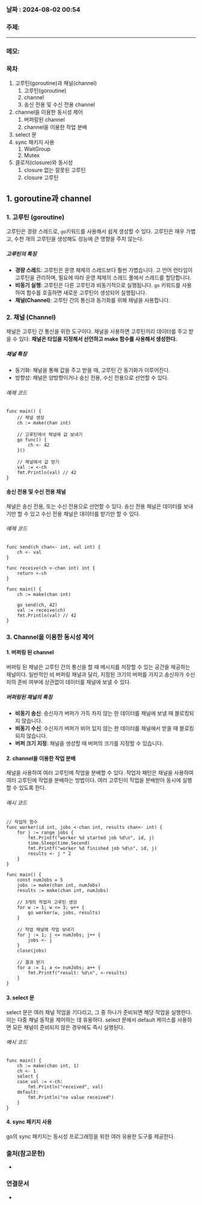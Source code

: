 
### 날짜 : 2024-08-02 00:54

### 주제: 

---
### 메모: 
### 목차

1. 고루틴(goroutine)과 채널(channel)
    1. 고루틴(goroutine)
    2. channel
    3. 송신 전용 및 수신 전용 channel
2. channel을 이용한 동시성 제어
    1. 버퍼링된 channel
    2. channel을 이용한 작업 분배
3. select 문
4. sync 패키지 사용
    1. WaitGroup
    2. Mutex
5. 클로저(closure)와 동시성
    1. closure 없는 잘못된 고루틴
    2. closure 고루틴

## 1. goroutine과 channel
### 1. 고루틴 (goroutine)
고루틴은 경량 스레드로, ```go```키워드를 사용해서 쉽게 생성할 수 있다. 
고루틴은 매우 가볍고, 수천 개의 고루틴을 생성해도 성능에 큰 영향을 주지 않는다.
##### 고루틴의 특징
- **경량 스레드**: 고루틴은 운영 체제의 스레드보다 훨씬 가볍습니다. 고 언어 런타임이 고루틴을 관리하며, 필요에 따라 운영 체제의 스레드 풀에서 스레드를 할당합니다.
- **비동기 실행**: 고루틴은 다른 고루틴과 비동기적으로 실행됩니다. `go` 키워드를 사용하여 함수를 호출하면 새로운 고루틴이 생성되어 실행됩니다.
- **채널(Channel)**: 고루틴 간의 통신과 동기화를 위해 채널을 사용합니다.

### 2. 채널 (Channel)
채널은 고루틴 간 통신을 위한 도구이다. 채널을 사용하면 고루틴끼리 데이터를 주고 받을 수 있다.
**채널은 타입을 지정해서 선언하고 make 함수를 사용해서 생성한다.**
##### 채널 특징
- 동기화: 채널을 통해 값을 주고 받을 때, 고루틴 간 동기화가 이루어진다.
- 방향성: 채널은 양방향이거나 송신 전용, 수신 전용으로 선언할 수 있다.
###### 예제 코드
```
func main() {
	// 채널 생성
	ch := make(chan int)

	// 고루틴에서 채널에 값 보내기
	go func() {
		ch <- 42
	}()

	// 채널에서 값 받기
	val := <-ch
	fmt.Println(val) // 42
}
```

#### 송신 전용 및 수신 전용 채널
채널은 송신 전용, 또는 수신 전용으로 선언할 수 있다.
송신 전용 채널은 데이터를 보내기만 할 수 있고
수신 전용 채널은 데이터를 받기만 할 수 있다.

###### 예제 코드
```
func send(ch chan<- int, val int) {
	ch <- val
}

func receive(ch <-chan int) int {
	return <-ch
}

func main() {
	ch := make(chan int)

	go send(ch, 42)
	val := receive(ch)
	fmt.Println(val) // 42
}
```
### 3. Channel을 이용한 동시성 제어
#### 1. 버퍼링 된 channel
버퍼링 된 채널은 고루틴 간의 통신을 할 때 메시지를 저장할 수 있는 공간을 제공하는 채널이다.
일반적인 비 버퍼링 채널과 달리, 지정된 크기의 버퍼를 가지고 송신자가 수신자의 준비 여부에 상관없이 데이터를 채널에 보낼 수 있다.
##### 버퍼링된 채널의 특징
- **비동기 송신**: 송신자가 버퍼가 가득 차지 않는 한 데이터를 채널에 보낼 때 블로킹되지 않습니다.
- **비동기 수신**: 수신자가 버퍼가 비어 있지 않는 한 데이터를 채널에서 받을 때 블로킹되지 않습니다.
- **버퍼 크기 지정**: 채널을 생성할 때 버퍼의 크기를 지정할 수 있습니다.

#### 2. channel을 이용한 작업 분배
채널을 사용하여 여러 고루틴에 작업을 분배할 수 있다.
작업자 패턴은 채널을 사용하여 여러 고루틴에 작업을 분배하는 방법이다.
여러 고루틴이 작업을 분배받아 동시에 실행할 수 있도록 한다.
###### 예시 코드
```
// 작업자 함수
func worker(id int, jobs <-chan int, results chan<- int) {
	for j := range jobs {
		fmt.Printf("worker %d started job %d\n", id, j)
		time.Sleep(time.Second)
		fmt.Printf("worker %d finished job %d\n", id, j)
		results <- j * 2
	}
}

func main() {
	const numJobs = 5
	jobs := make(chan int, numJobs)
	results := make(chan int, numJobs)

	// 3개의 작업자 고루틴 생성
	for w := 1; w <= 3; w++ {
		go worker(w, jobs, results)
	}

	// 작업 채널에 작업 보내기
	for j := 1; j <= numJobs; j++ {
		jobs <- j
	}
	close(jobs)

	// 결과 받기
	for a := 1; a <= numJobs; a++ {
		fmt.Printf("result: %d\n", <-results)
	}
}
```

#### 3. select 문
select 문은 여러 채널 작업을 기다리고, 그 중 하나가 준비되면 해당 작업을 실행한다.
이는 다중 채널 동작을 제어하는 데 유용하다.
select 문에서 default 케이스를 사용하면 모든 채널이 준비되지 않은 경우에도 즉시 실행된다.
###### 예시 코드
```
func main() {
	ch := make(chan int, 1)
	ch <- 1
	select {
	case val := <-ch:
		fmt.Println("received", val)
	default:
		fmt.Println("no value received")
	}
}
```

#### 4. sync 패키지 사용
go의 sync 패키지는 동시성 프로그래밍을 위한 여러 유용한 도구를 제공한다.

### 출처(참고문헌)
-

### 연결문서
-
